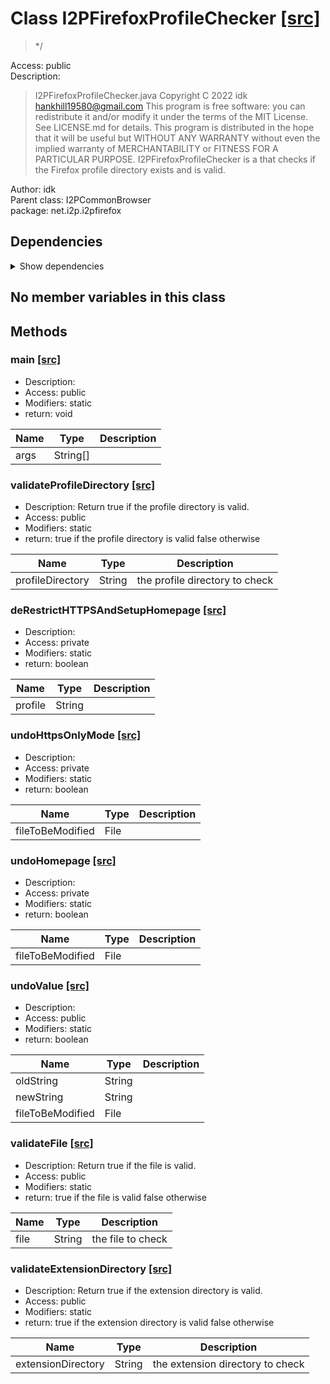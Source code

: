 # Class I2PFirefoxProfileChecker [[src]](src/java/net/i2p/i2pfirefox/I2PFirefoxProfileChecker.java)  

 > */  

Access: public  
Description:  
 > I2PFirefoxProfileChecker.java Copyright C 2022 idk <hankhill19580@gmail.com> This program is free software: you can redistribute it and/or modify it under the terms of the MIT License. See LICENSE.md for details. This program is distributed in the hope that it will be useful but WITHOUT ANY WARRANTY without even the implied warranty of MERCHANTABILITY or FITNESS FOR A PARTICULAR PURPOSE. I2PFirefoxProfileChecker is a that checks if the Firefox profile directory exists and is valid.  

Author: idk   
Parent class: I2PCommonBrowser  
package: net.i2p.i2pfirefox  

## Dependencies

<details>  
  <summary>  
    Show dependencies  
  </summary>  
  <ul>  
<li>java.io.BufferedReader</li>
<li>java.io.File</li>
<li>java.io.FileNotFoundException</li>
<li>java.io.FileReader</li>
<li>java.io.FileWriter</li>
<li>java.io.IOException</li>
<li>java.util.Scanner</li>
  </ul>  
</details>  

## No member variables in this class

## Methods

### main [[src]](src/java/net/i2p/i2pfirefox/I2PFirefoxProfileChecker.java#L32)

+ Description:   
+ Access: public  
+ Modifiers: static 
+ return: void  

| Name | Type | Description |  
| ----- | ----- | ----- |  
| args | String[] |  |  


### validateProfileDirectory [[src]](src/java/net/i2p/i2pfirefox/I2PFirefoxProfileChecker.java#L53)

+ Description: Return true if the profile directory is valid.   
+ Access: public  
+ Modifiers: static 
+ return: true if the profile directory is valid false otherwise   

| Name | Type | Description |  
| ----- | ----- | ----- |  
| profileDirectory | String | the profile directory to check  |  


### deRestrictHTTPSAndSetupHomepage [[src]](src/java/net/i2p/i2pfirefox/I2PFirefoxProfileChecker.java#L86)

+ Description:   
+ Access: private  
+ Modifiers: static 
+ return: boolean  

| Name | Type | Description |  
| ----- | ----- | ----- |  
| profile | String |  |  


### undoHttpsOnlyMode [[src]](src/java/net/i2p/i2pfirefox/I2PFirefoxProfileChecker.java#L109)

+ Description:   
+ Access: private  
+ Modifiers: static 
+ return: boolean  

| Name | Type | Description |  
| ----- | ----- | ----- |  
| fileToBeModified | File |  |  


### undoHomepage [[src]](src/java/net/i2p/i2pfirefox/I2PFirefoxProfileChecker.java#L115)

+ Description:   
+ Access: private  
+ Modifiers: static 
+ return: boolean  

| Name | Type | Description |  
| ----- | ----- | ----- |  
| fileToBeModified | File |  |  


### undoValue [[src]](src/java/net/i2p/i2pfirefox/I2PFirefoxProfileChecker.java#L138)

+ Description:   
+ Access: public  
+ Modifiers: static 
+ return: boolean  

| Name | Type | Description |  
| ----- | ----- | ----- |  
| oldString | String |  |  
| newString | String |  |  
| fileToBeModified | File |  |  


### validateFile [[src]](src/java/net/i2p/i2pfirefox/I2PFirefoxProfileChecker.java#L172)

+ Description: Return true if the file is valid.   
+ Access: public  
+ Modifiers: static 
+ return: true if the file is valid false otherwise   

| Name | Type | Description |  
| ----- | ----- | ----- |  
| file | String | the file to check  |  


### validateExtensionDirectory [[src]](src/java/net/i2p/i2pfirefox/I2PFirefoxProfileChecker.java#L199)

+ Description: Return true if the extension directory is valid.   
+ Access: public  
+ Modifiers: static 
+ return: true if the extension directory is valid false otherwise   

| Name | Type | Description |  
| ----- | ----- | ----- |  
| extensionDirectory | String | the extension directory to check  |  


